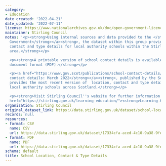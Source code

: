```yaml
---
category:
- Education
date_created: '2022-04-21'
date_updated: '2022-07-11'
license: https://www.nationalarchives.gov.uk/doc/open-government-licence/version/3/
maintainer: Stirling Council
notes: '<p><strong>Using internal sources and data provided to the </strong><a href="https://www.gov.scot/"><strong>Scottish
  Government</strong></a><strong>, the dataset within this group provides the location,
  contact and type details for local authority schools within the Stirling Council
  area.</strong></p>

  <p><strong>A printable version of school contact details is available in portable
  document format (PDF).</strong></p>

  <p><a href="https://www.gov.scot/publications/school-contact-details/"><strong>Schools
  contact details: March 2022</strong></a><strong>, published by the Scottish Government,
  provides the most recent version of  location, contact and type details for all
  local authority schools across Scotland.</strong></p>

  <p><strong>Visit Stirling Council''s website for further information on </strong><a
  href="https://stirling.gov.uk/learning-education/"><strong>Learning &amp; Education</strong></a><strong>.</strong></p>'
organization: Stirling Council
original_dataset_link: https://data.stirling.gov.uk/dataset/school-location-contact-type-details
records: null
resources:
- format: CSV
  name: CSV
  url: https://data.stirling.gov.uk/dataset/17334cfa-aced-4c10-9a38-9fe47597c7dc/resource/1dc725ea-81bb-45ae-bcb0-eadbb749a0dc/download/20220711-stirling-council-primary-secondary-school-contacts.csv
- format: PDF
  name: PDF
  url: https://data.stirling.gov.uk/dataset/17334cfa-aced-4c10-9a38-9fe47597c7dc/resource/a6eb04db-8451-45f4-9e04-2242e6866f66/download/20220711-stirling-council-primary-secondary-school-contacts.pdf
schema: default
title: School Location, Contact & Type Details
---
```

